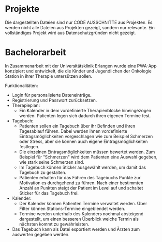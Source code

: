 # Projekte
Die dargestellten Dateien sind nur CODE AUSSCHNITTE aus Projekten. Es werden nicht alle Dateien aus Projekten gezeigt, sondern nur relevante. Ein vollständiges Projekt wird aus Datenschutzgründen nicht gezeigt.

# Bachelorarbeit
In Zusammenarbeit mit der Universitätsklinik Erlangen wurde eine PWA-App konzipiert und entwickelt, die die Kinder und Jugendlichen der Onkologie Station in ihrer Therapie untersützen sollen.

Funktionalitäten:
- Login für personalisierte Dateneinträge.
- Registrierung und Passwort zurücksetzen.
- Therapieplan:
  - Ein Kalender in dem vordefinierte Therapienblöcke hineingezogen werden. Patienten legen sich dadurch ihren eigenen Termine fest.
- Tagebuch:
  - Patienten sollen ein Tagebuch über ihr Befinden und ihren Tagesablauf führen. Dabei werden ihnen vordefinierte Eintragsmöglichkeiten vorgeschlagen wie zum Beispiel Schmerzen oder Stress, aber sie können auch eigene Eintragsmöglichkeiten festlegen. 
  - Die einzelnen Eintragsmöglichkeiten müssen bewertet werden. Zum Beispiel für "Schmerzen" wird dem Patienten eine Auswahl gegeben, wie stark seine Schmerzen sind.
  - Im Tagebuch können Sticker ausgewählt werden, um damit das Tagebuch zu gestalten.
  - Patienten erhalten für das Führen des Tagebuchs Punkte zur Motivation es durchgehend zu führen. Nach einer bestimmten Anzahl an Punkten steigt der Patient im Level auf und schaltet Sticker für das Tagebuch frei. 
- Kalender:
  - Der Kalender können Patienten Termine verwaltet werden. Über Filter können Stations-Termine eingeblendet werden.
  - Termine werden unterhalb des Kalenders nochmal absteigend dargestellt, um einen besseren Überblick welche Termin als nächsten kommt zu gewährleisten.
- Das Tagebuch kann als Datei exportiert werden und Ärzten zum auswerten gegeben werden.
